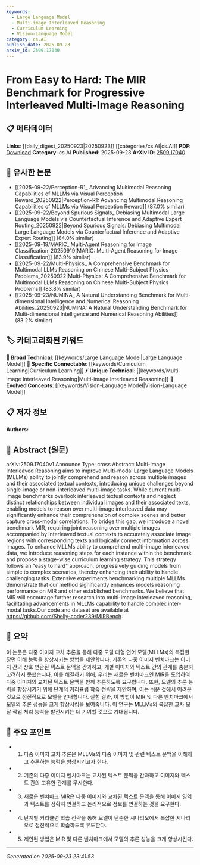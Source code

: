 ```yaml
---
keywords:
  - Large Language Model
  - Multi-image Interleaved Reasoning
  - Curriculum Learning
  - Vision-Language Model
category: cs.AI
publish_date: 2025-09-23
arxiv_id: 2509.17040
---
```


<!-- KEYWORD_LINKING_METADATA:
{
  "processed_timestamp": "2025-09-23T23:41:53.446839",
  "vocabulary_version": "1.0",
  "selected_keywords": [
    "Large Language Model",
    "Multi-image Interleaved Reasoning",
    "Curriculum Learning",
    "Vision-Language Model"
  ],
  "rejected_keywords": [],
  "similarity_scores": {
    "Large Language Model": 0.78,
    "Multi-image Interleaved Reasoning": 0.82,
    "Curriculum Learning": 0.8,
    "Vision-Language Model": 0.79
  },
  "extraction_method": "AI_prompt_based",
  "budget_applied": true,
  "candidates_json": {
    "candidates": [
      {
        "surface": "Multi-modal Large Language Models",
        "canonical": "Large Language Model",
        "aliases": [
          "MLLMs"
        ],
        "category": "broad_technical",
        "rationale": "This term is central to the paper's focus on enhancing reasoning capabilities across multiple images and text, linking it to the broader field of language models.",
        "novelty_score": 0.45,
        "connectivity_score": 0.85,
        "specificity_score": 0.65,
        "link_intent_score": 0.78
      },
      {
        "surface": "Multi-image Interleaved Reasoning",
        "canonical": "Multi-image Interleaved Reasoning",
        "aliases": [
          "MIR"
        ],
        "category": "unique_technical",
        "rationale": "This is a novel concept introduced by the paper, essential for understanding its contribution and potential connections to other multi-modal reasoning research.",
        "novelty_score": 0.92,
        "connectivity_score": 0.7,
        "specificity_score": 0.88,
        "link_intent_score": 0.82
      },
      {
        "surface": "Curriculum Learning",
        "canonical": "Curriculum Learning",
        "aliases": [],
        "category": "specific_connectable",
        "rationale": "The paper's use of a stage-wise curriculum learning strategy is crucial for understanding the progressive approach to training models.",
        "novelty_score": 0.55,
        "connectivity_score": 0.78,
        "specificity_score": 0.72,
        "link_intent_score": 0.8
      },
      {
        "surface": "Vision-Language Model",
        "canonical": "Vision-Language Model",
        "aliases": [
          "Vision-Language"
        ],
        "category": "evolved_concepts",
        "rationale": "This concept is key to the paper's focus on reasoning across visual and textual data, linking to recent trends in multimodal AI.",
        "novelty_score": 0.6,
        "connectivity_score": 0.83,
        "specificity_score": 0.77,
        "link_intent_score": 0.79
      }
    ],
    "ban_list_suggestions": [
      "benchmark",
      "method",
      "performance"
    ]
  },
  "decisions": [
    {
      "candidate_surface": "Multi-modal Large Language Models",
      "resolved_canonical": "Large Language Model",
      "decision": "linked",
      "scores": {
        "novelty": 0.45,
        "connectivity": 0.85,
        "specificity": 0.65,
        "link_intent": 0.78
      }
    },
    {
      "candidate_surface": "Multi-image Interleaved Reasoning",
      "resolved_canonical": "Multi-image Interleaved Reasoning",
      "decision": "linked",
      "scores": {
        "novelty": 0.92,
        "connectivity": 0.7,
        "specificity": 0.88,
        "link_intent": 0.82
      }
    },
    {
      "candidate_surface": "Curriculum Learning",
      "resolved_canonical": "Curriculum Learning",
      "decision": "linked",
      "scores": {
        "novelty": 0.55,
        "connectivity": 0.78,
        "specificity": 0.72,
        "link_intent": 0.8
      }
    },
    {
      "candidate_surface": "Vision-Language Model",
      "resolved_canonical": "Vision-Language Model",
      "decision": "linked",
      "scores": {
        "novelty": 0.6,
        "connectivity": 0.83,
        "specificity": 0.77,
        "link_intent": 0.79
      }
    }
  ]
}
-->

# From Easy to Hard: The MIR Benchmark for Progressive Interleaved Multi-Image Reasoning

## 📋 메타데이터

**Links**: [[daily_digest_20250923|20250923]] [[categories/cs.AI|cs.AI]]
**PDF**: [Download](https://arxiv.org/pdf/2509.17040.pdf)
**Category**: cs.AI
**Published**: 2025-09-23
**ArXiv ID**: [2509.17040](https://arxiv.org/abs/2509.17040)

## 🔗 유사한 논문
- [[2025-09-22/Perception-R1_ Advancing Multimodal Reasoning Capabilities of MLLMs via Visual Perception Reward_20250922|Perception-R1: Advancing Multimodal Reasoning Capabilities of MLLMs via Visual Perception Reward]] (87.0% similar)
- [[2025-09-22/Beyond Spurious Signals_ Debiasing Multimodal Large Language Models via Counterfactual Inference and Adaptive Expert Routing_20250922|Beyond Spurious Signals: Debiasing Multimodal Large Language Models via Counterfactual Inference and Adaptive Expert Routing]] (84.0% similar)
- [[2025-09-19/MARIC_ Multi-Agent Reasoning for Image Classification_20250919|MARIC: Multi-Agent Reasoning for Image Classification]] (83.9% similar)
- [[2025-09-22/Multi-Physics_ A Comprehensive Benchmark for Multimodal LLMs Reasoning on Chinese Multi-Subject Physics Problems_20250922|Multi-Physics: A Comprehensive Benchmark for Multimodal LLMs Reasoning on Chinese Multi-Subject Physics Problems]] (83.8% similar)
- [[2025-09-23/NUMINA_ A Natural Understanding Benchmark for Multi-dimensional Intelligence and Numerical Reasoning Abilities_20250923|NUMINA: A Natural Understanding Benchmark for Multi-dimensional Intelligence and Numerical Reasoning Abilities]] (83.2% similar)

## 🏷️ 카테고리화된 키워드
**🧠 Broad Technical**: [[keywords/Large Language Model|Large Language Model]]
**🔗 Specific Connectable**: [[keywords/Curriculum Learning|Curriculum Learning]]
**⚡ Unique Technical**: [[keywords/Multi-image Interleaved Reasoning|Multi-image Interleaved Reasoning]]
**🚀 Evolved Concepts**: [[keywords/Vision-Language Model|Vision-Language Model]]

## 📋 저자 정보

**Authors:** 

## 📄 Abstract (원문)

arXiv:2509.17040v1 Announce Type: cross 
Abstract: Multi-image Interleaved Reasoning aims to improve Multi-modal Large Language Models (MLLMs) ability to jointly comprehend and reason across multiple images and their associated textual contexts, introducing unique challenges beyond single-image or non-interleaved multi-image tasks. While current multi-image benchmarks overlook interleaved textual contexts and neglect distinct relationships between individual images and their associated texts, enabling models to reason over multi-image interleaved data may significantly enhance their comprehension of complex scenes and better capture cross-modal correlations. To bridge this gap, we introduce a novel benchmark MIR, requiring joint reasoning over multiple images accompanied by interleaved textual contexts to accurately associate image regions with corresponding texts and logically connect information across images. To enhance MLLMs ability to comprehend multi-image interleaved data, we introduce reasoning steps for each instance within the benchmark and propose a stage-wise curriculum learning strategy. This strategy follows an "easy to hard" approach, progressively guiding models from simple to complex scenarios, thereby enhancing their ability to handle challenging tasks. Extensive experiments benchmarking multiple MLLMs demonstrate that our method significantly enhances models reasoning performance on MIR and other established benchmarks. We believe that MIR will encourage further research into multi-image interleaved reasoning, facilitating advancements in MLLMs capability to handle complex inter-modal tasks.Our code and dataset are available at https://github.com/Shelly-coder239/MIRBench.

## 📝 요약

이 논문은 다중 이미지 교차 추론을 통해 다중 모달 대형 언어 모델(MLLMs)의 복잡한 장면 이해 능력을 향상시키는 방법을 제안합니다. 기존의 다중 이미지 벤치마크는 이미지 간의 상호 연관된 텍스트 문맥을 간과하고, 개별 이미지와 텍스트 간의 관계를 충분히 고려하지 못했습니다. 이를 해결하기 위해, 우리는 새로운 벤치마크인 MIR을 도입하여 다중 이미지와 교차된 텍스트 문맥을 함께 추론하도록 요구합니다. 또한, 모델의 추론 능력을 향상시키기 위해 단계적 커리큘럼 학습 전략을 제안하며, 이는 쉬운 것에서 어려운 것으로 점진적으로 모델을 안내합니다. 실험 결과, 이 방법이 MIR 및 다른 벤치마크에서 모델의 추론 성능을 크게 향상시킴을 보여줍니다. 이 연구는 MLLMs의 복잡한 교차 모달 작업 처리 능력을 발전시키는 데 기여할 것으로 기대됩니다.

## 🎯 주요 포인트

- 1. 다중 이미지 교차 추론은 MLLMs의 다중 이미지 및 관련 텍스트 문맥을 이해하고 추론하는 능력을 향상시키고자 한다.
- 2. 기존의 다중 이미지 벤치마크는 교차된 텍스트 문맥을 간과하고 이미지와 텍스트 간의 고유한 관계를 무시한다.
- 3. 새로운 벤치마크 MIR은 다중 이미지와 교차된 텍스트 문맥을 통해 이미지 영역과 텍스트를 정확히 연결하고 논리적으로 정보를 연결하는 것을 요구한다.
- 4. 단계별 커리큘럼 학습 전략을 통해 모델이 단순한 시나리오에서 복잡한 시나리오로 점진적으로 학습하도록 유도한다.
- 5. 제안된 방법은 MIR 및 다른 벤치마크에서 모델의 추론 성능을 크게 향상시킨다.


---

*Generated on 2025-09-23 23:41:53*